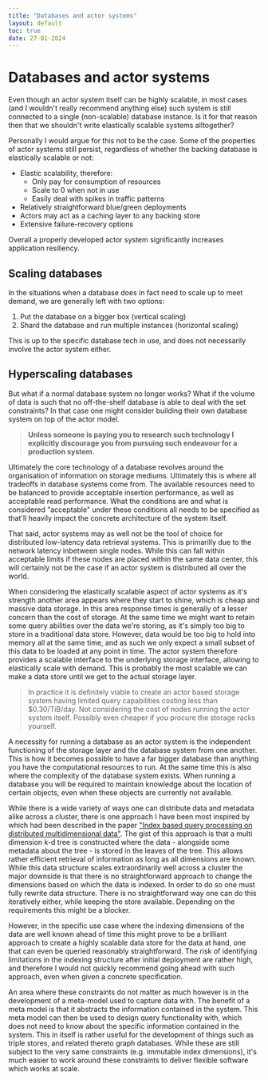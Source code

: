```yaml
---
title: "Databases and actor systems"
layout: default
toc: true
date: 27-01-2024
---
```


# Databases and actor systems
Even though an actor system itself can be highly scalable, in most cases (and I wouldn't really recommend anything else) such system is still connected to a single (non-scalable) database instance. Is it for that reason then that we shouldn't write elastically scalable systems alltogether?

Personally I would argue for this not to be the case. Some of the properties of actor systems still persist, regardless of whether the backing database is elastically scalable or not:
- Elastic scalability, therefore:
    - Only pay for consumption of resources
    - Scale to 0 when not in use
    - Easily deal with spikes in traffic patterns
- Relatively straightforward blue/green deployments
- Actors may act as a caching layer to any backing store
- Extensive failure-recovery options

Overall a properly developed actor system significantly increases application resiliency.

## Scaling databases
In the situations when a database does in fact need to scale up to meet demand, we are generally left with two options:

1. Put the database on a bigger box (vertical scaling)
2. Shard the database and run multiple instances (horizontal scaling)

This is up to the specific database tech in use, and does not necessarily involve the actor system either.

## Hyperscaling databases
But what if a normal database system no longer works? What if the volume of data is such that no off-the-shelf database is able to deal with the set constraints? In that case one might consider building their own database system on top of the actor model.

> **Unless someone is paying you to research such technology I explicitly discourage you from pursuing such endeavour for a production system.**

Ultimately the core technology of a database revolves around the organisation of information on storage mediums. Ultimately this is where all tradeoffs in database systems come from. The available resources need to be balanced to provide acceptable insertion performance, as well as acceptable read performance. What the conditions are and what is considered "acceptable" under these conditions all needs to be specified as that'll heavily impact the concrete architecture of the system itself.

That said, actor systems may as well not be the tool of choice for distributed low-latency data retrieval systems. This is primarilly due to the network latency inbetween single nodes. While this can fall within acceptable limits if these nodes are placed within the same data center, this will certainly not be the case if an actor system is distributed all over the world.

When considering the elastically scalable aspect of actor systems as it's strength another area appears where they start to shine, which is cheap and massive data storage. In this area response times is generally of a lesser concern than the cost of storage. At the same time we might want to retain some query abilities over the data we're storing, as it's simply too big to store in a traditional data store. However, data would be too big to hold into memory all at the same time, and as such we only expect a small subset of this data to be loaded at any point in time. The actor system therefore provides a scalable interface to the underlying storage interface, allowing to elastically scale with demand. This is probably the most scalable we can make a data store until we get to the actual storage layer.

> In practice it is definitely viable to create an actor based storage system having limited query capabilities costing less than $0.30/TiB/day. Not considering the cost of nodes running the actor system itself. Possibly even cheaper if you procure the storage racks yourself.

A necessity for running a database as an actor system is the independent functioning of the storage layer and the database system from one another. This is how it becomes possible to have a far bigger database than anything you have the computational resources to run. At the same time this is also where the complexity of the database system exists. When running a database you will be required to maintain knowledge about the location of certain objects, even when these objects are currently not available.

While there is a wide variety of ways one can distribute data and metadata alike across a cluster, there is one approach I have been most inspired by which had been described in the paper ["Index based query processing on distributed multidimensional data"](/notes/papers/index-based-query-processing-on-distributed-multidimensional-data). The gist of this approach is that a multi dimension k-d tree is constructed where the data - alongside some metadata about the tree - is stored in the leaves of the tree. This allows rather efficient retrieval of information as long as all dimensions are known. While this data structure scales extraordinarily well across a cluster the major downside is that there is no straightforward approach to change the dimensions based on which the data is indexed. In order to do so one must fully rewrite data structure. There is no straightforward way one can do this iteratively either, while keeping the store available. Depending on the requirements this might be a blocker.

However, in the specific use case where the indexing dimensions of the data are well known ahead of time this might prove to be a brilliant approach to create a highly scalable data store for the data at hand, one that can even be queried reasonably straightforward. The risk of identifying limitations in the indexing structure after initial deployment are rather high, and therefore I would not quickly recommend going ahead with such approach, even when given a concrete specification.

An area where these constraints do not matter as much however is in the development of a meta-model used to capture data with. The benefit of a meta model is that it abstracts the information contained in the system. This meta model can then be used to design query functionality with, which does not need to know about the specific information contained in the system. This in itself is rather useful for the development of things such as triple stores, and related thereto graph databases. While these are still subject to the very same constraints (e.g. immutable index dimensions), it's much easier to work around these constraints to deliver flexible software which works at scale.

